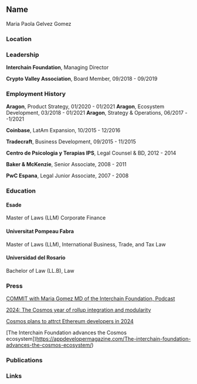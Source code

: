 
## Name
Maria Paola Gelvez Gomez


### Location


### Leadership
**Interchain Foundation**, Managing Director

**Crypto Valley Association**, Board Member, 09/2018 - 09/2019 


### Employment History
**Aragon**, Product Strategy, 01/2020 - 01/2021
**Aragon**, Ecosystem Development, 03/2018 - 01/2021
**Aragon**, Strategy & Operations, 06/2017 - -1/2021

**Coinbase**, LatAm Expansion, 10/2015 - 12/2016

**Tradecraft**, Business Development, 09/2015 - 11/2015

**Centro de Psicologia y Terapias IPS**, Legal Counsel & BD, 2012 - 2014

**Baker & McKenzie**, Senior Associate, 2008 - 2011

**PwC Espana**, Legal Junior Associate, 2007 - 2008

### Education

#### Esade
Master of Laws (LLM) Corporate Finance

#### Universitat Pompeau Fabra
Master of Laws (LLM), International Business, Trade, and Tax Law

#### Universidad del Rosario
Bachelor of Law (LL.B), Law

### Press

[COMMIT with Maria Gomez MD of the Interchain Foundation, Podcast](https://www.listennotes.com/podcasts/commit/commit-with-maria-gomez-NiWRP9GUSqk/)

[2024: The Cosmos year of rollup integration and modularity](https://blockworks.co/news/cosmos-icf-2024-roadmap)

[Cosmos plans to attrct Ethereum developers in 2024](https://crypto.news/cosmos-plans-to-attract-ethereum-developers-in-2024/)

[The Interchain Foundation advances the Cosmos ecosystem])https://appdevelopermagazine.com/The-interchain-foundation-advances-the-cosmos-ecosystem/)

### Publications


### Links

